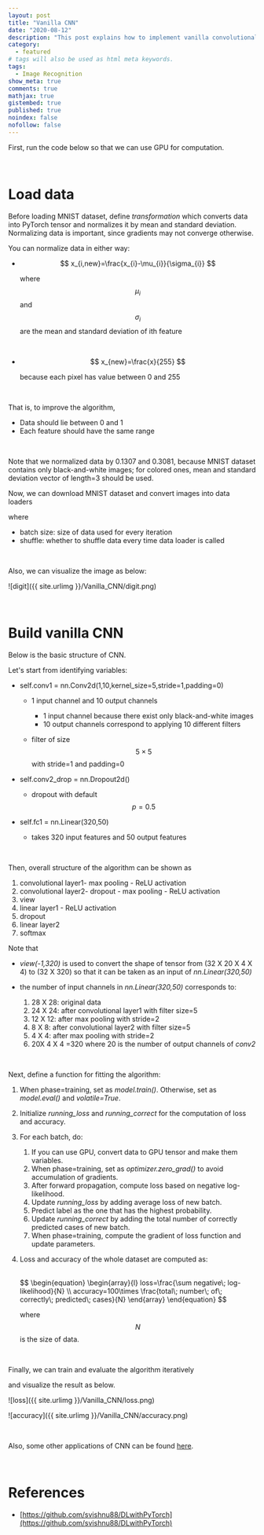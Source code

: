 ```yaml
---
layout: post
title: "Vanilla CNN"
date: "2020-08-12"
description: "This post explains how to implement vanilla convolutional neural network using PyTorch-from building basic structures of the algorithm to actual implementation using MNIST dataset."
category: 
  - featured
# tags will also be used as html meta keywords.
tags:
  - Image Recognition
show_meta: true
comments: true
mathjax: true
gistembed: true
published: true
noindex: false
nofollow: false
---
```


First, run the code below so that we can use GPU for computation.

<code data-gist-id="f45f939f1c29fb2fcbf6144452381cad" data-gist-file="Vanilla_CNN-MNIST.py" data-gist-line="23-25"></code>

<br>

# Load data

Before loading MNIST dataset, define *transformation* which converts data into PyTorch tensor and normalizes it by mean and standard deviation. Normalizing data is important, since gradients may not converge otherwise.

<code data-gist-id="f45f939f1c29fb2fcbf6144452381cad" data-gist-file="Vanilla_CNN-MNIST.py" data-gist-line="33"></code>

You can normalize data in either way:

- $$
  x_{i,new}=\frac{x_{i}-\mu_{i}}{\sigma_{i}}
  $$

  where 
  $$
  \mu_{i}
  $$
  and 
  $$
  \sigma_{i}
  $$
   are the mean and standard deviation of ith feature

<br>

- $$
  x_{new}=\frac{x}{255}
  $$

  because each pixel has value between 0 and 255

<br>

That is, to improve the algorithm, 

- Data should lie between 0 and 1
- Each feature should have the same range

<br>

Note that we normalized data by 0.1307 and 0.3081, because MNIST dataset contains only black-and-white images; for colored ones, mean and standard deviation vector of length=3 should be used.

Now, we can download MNIST dataset and convert images into data loaders

<code data-gist-id="f45f939f1c29fb2fcbf6144452381cad" data-gist-file="Vanilla_CNN-MNIST.py" data-gist-line="39-40, 45-47"></code>

where 

- batch size: size of data used for every iteration
- shuffle: whether to shuffle data every time data loader is called

<br>

Also, we can visualize the image as below:

<code data-gist-id="f45f939f1c29fb2fcbf6144452381cad " data-gist-file="Vanilla_CNN-MNIST.py" data-gist-line="53-57,68-69,90"></code>

![digit]({{ site.urlimg }}/Vanilla_CNN/digit.png)

<br>

# Build vanilla CNN

Below is the basic structure of CNN.

<code data-gist-id="f45f939f1c29fb2fcbf6144452381cad" data-gist-file="Vanilla_CNN-MNIST.py" data-gist-line="171-187"></code>

Let's start from identifying variables:

- self.conv1 = nn.Conv2d(1,10,kernel_size=5,stride=1,padding=0)

  - 1 input channel and 10 output channels

    - 1 input channel because there exist only black-and-white images
    - 10 output channels correspond to applying 10 different filters

  - filter of size 
    $$
    5\times 5
    $$
     with stride=1 and padding=0

- self.conv2_drop = nn.Dropout2d()

  - dropout with default 
    $$
    p=0.5
    $$

- self.fc1 = nn.Linear(320,50)
  
  - takes 320 input features and 50 output features

<br>

Then, overall structure of the algorithm can be shown as

1. convolutional layer1- max pooling - ReLU activation
2. convolutional layer2- dropout - max pooling - ReLU activation
3. view
4. linear layer1 - ReLU activation
5. dropout
6. linear layer2
7. softmax



Note that 

- *view(-1,320)* is used to convert the shape of tensor from (32 X 20 X 4 X 4) to (32 X 320) so that it can be taken as an input of *nn.Linear(320,50)*

- the number of input channels in *nn.Linear(320,50)* corresponds to:
  1. 28 X 28: original data
  2. 24 X 24: after convolutional layer1 with filter size=5
  3. 12 X 12: after max pooling with stride=2
  4. 8 X 8: after convolutional layer2 with filter size=5
  5. 4 X 4: after max pooling with stride=2
  6. 20X 4 X 4 =320 where 20 is the number of output channels of *conv2*

<br>

Next, define a function for fitting the algorithm:

<code data-gist-id="f45f939f1c29fb2fcbf6144452381cad" data-gist-file="Vanilla_CNN-MNIST.py" data-gist-line="193-221"></code>

1. When phase=training, set as *model.train()*. Otherwise, set as *model.eval()* and *volatile=True*.

2. Initialize *running_loss* and *running_correct* for the computation of loss and accuracy.

3. For each batch, do:

   1. If you can use GPU, convert data to GPU tensor and make them variables.
   2. When phase=training, set as *optimizer.zero_grad()* to avoid accumulation of gradients.
   3. After forward propagation, compute loss based on negative log-likelihood.
   4. Update *running_loss* by adding average loss of new batch.
   5. Predict label as the one that has the highest probability.
   6. Update *running_correct* by adding the total number of correctly predicted cases of new batch.
   7. When phase=training, compute the gradient of loss function and update parameters.

4. Loss and accuracy of the whole dataset are computed as:
   
   <br>
   $$
   \begin{equation}
     \begin{array}{l}
        loss=\frac{\sum negative\; log-likelihood}{N} \\
        accuracy=100\times \frac{total\; number\; of\; correctly\; predicted\; cases}{N}
     \end{array}
   \end{equation}
   $$
   <br>
   
   where 
   $$
   N
   $$
    is the size of data.

<br>

Finally, we can train and evaluate the algorithm iteratively 

<code data-gist-id="f45f939f1c29fb2fcbf6144452381cad" data-gist-file="Vanilla_CNN-MNIST.py" data-gist-line="252-254,259-270"></code>

and visualize the result as below.

![loss]({{ site.urlimg }}/Vanilla_CNN/loss.png)

![accuracy]({{ site.urlimg }}/Vanilla_CNN/accuracy.png)

<br>

Also, some other applications of CNN can be found [here](https://github.com/ykkim123/Data_Science/tree/master/Vanilla_CNN).

<br>

# References

- [https://github.com/svishnu88/DLwithPyTorch](https://github.com/svishnu88/DLwithPyTorch)
